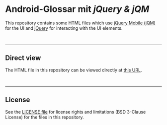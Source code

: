 # Android-Glossar mit *jQuery & jQM*

This repository contains some HTML files which use [jQuery Mobile (jQM)](http://jquerymobile.com/) for the UI and [jQuery](https://jquery.com/) for interacting with the UI elements.

<br>

----
## Direct view

The HTML file in this repository can be viewed directly at [this URL](https://mdecker-mobilecomputing.github.io/HTML_jQuery-jQM/index.html).

<br>

----
## License

See the [LICENSE file](LICENSE.md) for license rights and limitations (BSD 3-Clause License)
for the files in this repository.
